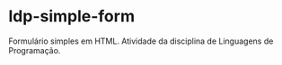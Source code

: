 # ldp-simple-form
Formulário simples em HTML. Atividade da disciplina de Linguagens de Programação.
